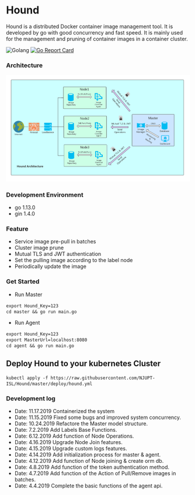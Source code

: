 # Hound
Hound is a distributed Docker container image management tool.
It is developed by go with good concurrency and fast speed.
It is mainly used for the management and pruning of container images in a container cluster.

![Golang](https://img.shields.io/badge/Language%20-go-green)
[![Go Report Card](https://goreportcard.com/badge/github.com/NJUPT-ISL/Hound)](https://goreportcard.com/report/github.com/NJUPT-ISL/Hound)

### Architecture

![arch](./images/HoundArchitecture.jpg)

### Development Environment

- go 1.13.0
- gin 1.4.0

### Feature
- Service image pre-pull in batches
- Cluster image prune
- Mutual TLS and JWT authentication
- Set the pulling image according to the label node
- Periodically update the image


### Get Started

- Run Master
```shell
export Hound_Key=123 
cd master && go run main.go
```
- Run Agent 
```shell
export Hound_Key=123 
export MasterUrl=localhost:8080
cd agent && go run main.go
```

## Deploy Hound to your kubernetes Cluster

```shell 
kubectl apply -f https://raw.githubusercontent.com/NJUPT-ISL/Hound/master/deploy/hound.yml
```

### Development log
- Date: 11.17.2019 Containerized the system
- Date: 11.15.2019 Fixed some bugs and improved system concurrency.
- Date: 10.24.2019 Refactore the Master model structure.
- Date: 7.2.2019  Add Labels Base Functions.
- Date: 6.12.2019 Add function of Node Operations.
- Date: 4.16.2019 Upgrade Node Join features.
- Date: 4.15.2019 Upgrade custom logs features.
- Date: 4.14.2019 Add initialization process for master & agent.
- Date: 4.12.2019 Add function of Node joining & create orm db. 
- Date: 4.8.2019  Add function of the token authentication method.
- Date: 4.7.2019  Add function of the Action of Pull/Remove images in batches.
- Date: 4.4.2019  Complete the basic functions of the agent api.
